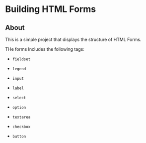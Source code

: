 # Building HTML Forms

## About

This is a simple project that displays the structure of HTML Forms.

THe forms Includes the following tags:

- `fieldset`

- `legend`

- `input`

- `label`

- `select`

- `option`

- `textarea`

- `checkbox`

* `button`
